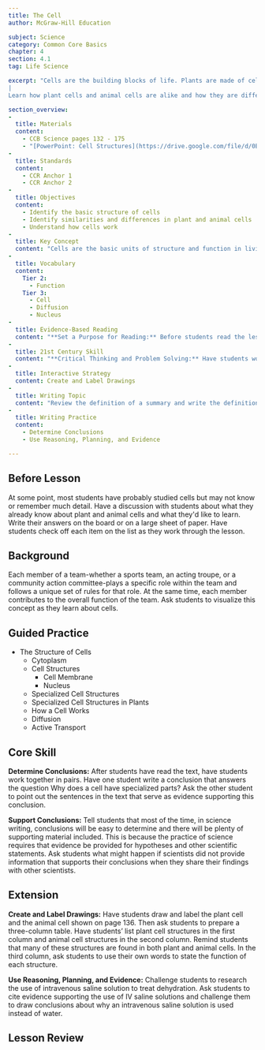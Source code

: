 ```yaml
---
title: The Cell
author: McGraw-Hill Education

subject: Science
category: Common Core Basics
chapter: 4
section: 4.1
tag: Life Science

excerpt: "Cells are the building blocks of life. Plants are made of cells. So are animals and all other life forms. Some scientists estimate that the adult human body has from 75 to 100 trillion cells. Cells contain internal structures that carry out specific jobs.
|
Learn how plant cells and animal cells are alike and how they are different. Also find out how cells work."

section_overview:
-
  title: Materials
  content:
    - CCB Science pages 132 - 175
    - "[PowerPoint: Cell Structures](https://drive.google.com/file/d/0B3qyIxugPt-kNHZNNTR4SlloQ28/view?usp=sharing)"
-
  title: Standards
  content:
    - CCR Anchor 1
    - CCR Anchor 2
-
  title: Objectives
  content:
    - Identify the basic structure of cells
    - Identify similarities and differences in plant and animal cells
    - Understand how cells work
-
  title: Key Concept
  content: "Cells are the basic units of structure and function in living things"
-
  title: Vocabulary
  content:
    Tier 2:
      - Function
    Tier 3:
      - Cell
      - Diffusion
      - Nucleus
-
  title: Evidence-Based Reading
  content: "**Set a Purpose for Reading:** Before students read the lesson, have them make a KWL chart to determine what they know and what they want to know. Later, they can fill in the column about what they learned. Tell students they can also preview the lesson headings and subheadings to get an idea of what topics will be covered. Skim the text to find out how the author presents the material and get an idea of what kinds of diagrams and charts are provided."
-
  title: 21st Century Skill
  content: "**Critical Thinking and Problem Solving:** Have students work in pairs to practice writing explanations. Have students take turns interviewing each other and writing a profile based on the information provided. Interviewers could begin with general questions to find a specific topic of interest. Interviewees may provide information about a hobby or a favorite place to visit. Have students write clear, orderly explanations of the partner's information. Explanations should be factual only and free of opinion."
-
  title: Interactive Strategy
  content: Create and Label Drawings
-
  title: Writing Topic
  content: "Review the definition of a summary and write the definition on the board. Then have partners exchange the summaries they wrote about diffusion. Encourage students to offer their partners suggestions on how to make their summaries more effective."
-
  title: Writing Practice
  content:
    - Determine Conclusions
    - Use Reasoning, Planning, and Evidence

---
```

## Before Lesson

At some point, most students have probably studied cells but may not know or remember much detail. Have a discussion with students about what they already know about plant and animal cells and what they'd like to learn. Write their answers on the board or on a large sheet of paper. Have students check off each item on the list as they work through the lesson.

## Background

Each member of a team-whether a sports team, an acting troupe, or a community action committee-plays a specific role within the team and follows a unique set of rules for that role. At the same time, each member contributes to the overall function of the team. Ask students to visualize this concept as they learn about cells.

## Guided Practice

- The Structure of Cells
  - Cytoplasm
  - Cell Structures
    - Cell Membrane
    - Nucleus
  - Specialized Cell Structures
  - Specialized Cell Structures in Plants
  - How a Cell Works
  - Diffusion
  - Active Transport

## Core Skill

**Determine Conclusions:** After students have read the text, have students work together in pairs. Have one student write a conclusion that answers the question Why does a cell have specialized parts? Ask the other student to point out the sentences in the text that serve as evidence supporting this conclusion.

**Support Conclusions:** Tell students that most of the time, in science writing, conclusions will be easy to determine and there will be plenty of supporting material included. This is because the practice of science requires that evidence be provided for hypotheses and other scientific statements. Ask students what might happen if scientists did not provide information that supports their conclusions when they share their findings with other scientists.

## Extension

**Create and Label Drawings:** Have students draw and label the plant cell and the animal cell shown on page 136. Then ask students to prepare a three-column table. Have students’ list plant cell structures in the first column and animal cell structures in the second column. Remind students that many of these structures are found in both plant and animal cells. In the third column, ask students to use their own words to state the function of each structure.

**Use Reasoning, Planning, and Evidence:** Challenge students to research the use of intravenous saline solution to treat dehydration. Ask students to cite evidence supporting the use of IV saline solutions and challenge them to draw conclusions about why an intravenous saline solution is used instead of water.

## Lesson Review
